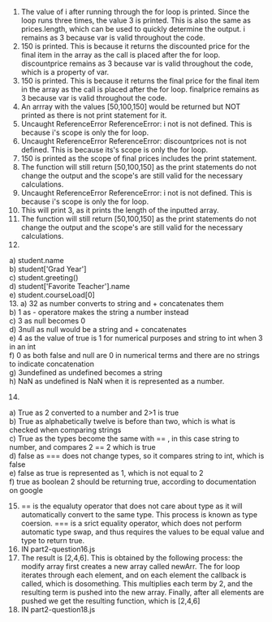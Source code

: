 1. The value of i after running through the for loop is printed. Since the loop runs three times, the value 3 is printed. This is also the same as prices.length, which can be used to quickly determine the output. i remains as 3 because var is valid throughout the code.
2. 150 is printed. This is because it returns the discounted price for the final item in the array as the call is placed after the for loop. discountprice remains as 3 because var is valid throughout the code, which is a property of var.
3. 150 is printed. This is because it returns the final price for the final item in the array as the call is placed after the for loop. finalprice remains as 3 because var is valid throughout the code.
4. An arrray with the values [50,100,150] would be returned but NOT printed as there is not print statement for it.
5. Uncaught ReferenceError ReferenceError: i not is not defined. This is because i's scope is only the for loop.
6. Uncaught ReferenceError ReferenceError: discountprices not is not defined. This is because its's scope is only the for loop.
7. 150 is printed as the scope of final prices includes the print statement.
8. The function will still return [50,100,150] as the print statements do not change the output and the scope's are still valid for the necessary calculations.
9. Uncaught ReferenceError ReferenceError: i not is not defined. This is because i's scope is only the for loop.
10. This will print 3, as it prints the length of the inputted array.
11. The function will still return [50,100,150] as the print statements do not change the output and the scope's are still valid for the necessary calculations.
12.
   a) student.name <br/>
   b) student['Grad Year'] <br/>
   c) student.greeting() <br/>
   d) student['Favorite Teacher'].name <br/>
   e) student.courseLoad[0] <br/>
13. 
    a) 32 as number converts to string and + concatenates them <br/>
    b) 1 as - operatore makes the string a number instead <br/>
    c) 3 as null becomes 0 <br/>
    d) 3null as null would be a string and + concatenates <br/>
    e) 4 as the value of true is 1 for numerical purposes and string to int when 3 in an int <br/>
    f) 0 as both false and null are 0 in numerical terms and there are no strings to indicate concatenation <br/>
    g) 3undefined as undefined becomes a string <br/>
    h) NaN as undefined is NaN when it is represented as a number. <br/>

14.
  a) True as 2 converted to a number and 2>1 is true <br/>
  b) True as alphabetically twelve is before than two, which is what is checked when comparing strings <br/>
  c) True as the types become the same with == , in this case string to number, and compares 2 == 2 which is true <br/>
  d) false as === does not change types, so it compares string to int, which is false <br/>
  e) false as true is represented as 1, which is not equal to 2 <br/>
  f) true as boolean 2 should be returning true, according to documentation on google <br/>

15. == is the equaluty operator that does not care about type as it will automatically convert to the same type. This process is known as type coersion. === is a srict equality operator, which does not perform automatic type swap, and thus requires the values to be equal value and type to return true.
16. IN part2-question16.js
17. The result is [2,4,6]. This is obtained by the following process: the modify array first creates a new array called newArr. The for loop iterates through each element, and on each element the callback is called, which is dosomething. This multiplies each term by 2, and the resulting term is pushed into the new array. Finally, after all elements are pushed we get the resulting function, which is [2,4,6]
18. IN part2-question18.js
